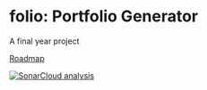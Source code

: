 # folio: Portfolio Generator 
A final year project

[Roadmap](https://github.com/abhishek-maurya7/folio/wiki)



[![SonarCloud analysis](https://github.com/NewbieCodes1/folio/actions/workflows/sonarcloud.yml/badge.svg)](https://github.com/NewbieCodes1/folio/actions/workflows/sonarcloud.yml)
